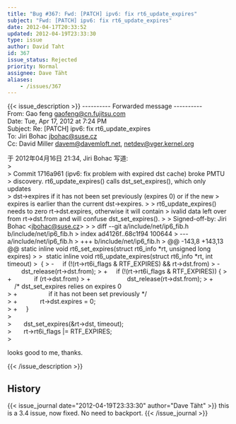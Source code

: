 ```yaml
---
title: "Bug #367: Fwd: [PATCH] ipv6: fix rt6_update_expires"
subject: "Fwd: [PATCH] ipv6: fix rt6_update_expires"
date: 2012-04-17T20:33:52
updated: 2012-04-19T23:33:30
type: issue
author: David Taht
id: 367
issue_status: Rejected
priority: Normal
assignee: Dave Täht
aliases:
    - /issues/367
---
```


{{< issue_description >}}
---------- Forwarded message ----------\
From: Gao feng <gaofeng@cn.fujitsu.com>\
Date: Tue, Apr 17, 2012 at 7:24 PM\
Subject: Re: \[PATCH\] ipv6: fix rt6\_update\_expires\
To: Jiri Bohac <jbohac@suse.cz>\
Cc: David Miller <davem@davemloft.net>, netdev@vger.kernel.org

于 2012年04月16日 21:34, Jiri Bohac 写道:\
&gt;\
&gt; Commit 1716a961 (ipv6: fix problem with expired dst cache) broke
PMTU\
&gt; discovery. rt6\_update\_expires() calls dst\_set\_expires(), which
only updates\
&gt; dst-&gt;expires if it has not been set previously (expires
 0) or if the new
&gt; expires is earlier than the current dst-&gt;expires.
&gt;
&gt; rt6\_update\_expires() needs to zero rt-&gt;dst.expires, otherwise it will contain
&gt; ivalid data left over from rt-&gt;dst.from and will confuse dst\_set\_expires().
&gt;
&gt; Signed-off-by: Jiri Bohac &lt;jbohac@suse.cz&gt;
&gt;
&gt; diff --git a/include/net/ip6\_fib.h b/include/net/ip6\_fib.h
&gt; index ad4126f..68c1f94 100644
&gt; --- a/include/net/ip6\_fib.h
&gt; +++ b/include/net/ip6\_fib.h
&gt; @@ -143,8 +143,13 @@ static inline void rt6\_set\_expires(struct rt6\_info \*rt, unsigned long expires)
&gt;
&gt;  static inline void rt6\_update\_expires(struct rt6\_info \*rt, int timeout)
&gt;  {
&gt; -     if (!(rt-&gt;rt6i\_flags & RTF\_EXPIRES) && rt-&gt;dst.from)
&gt; -             dst\_release(rt-&gt;dst.from);
&gt; +     if (!(rt-&gt;rt6i\_flags & RTF\_EXPIRES)) {
&gt; +             if (rt-&gt;dst.from)
&gt; +                     dst\_release(rt-&gt;dst.from);
&gt; +             /\* dst\_set\_expires relies on expires  0\
&gt; +                  if it has not been set previously \*/\
&gt; +             rt-&gt;dst.expires = 0;\
&gt; +     }\
&gt;\
&gt;       dst\_set\_expires(&rt-&gt;dst, timeout);\
&gt;       rt-&gt;rt6i\_flags |= RTF\_EXPIRES;\
&gt;

looks good to me, thanks.


{{< /issue_description >}}

## History
{{< issue_journal date="2012-04-19T23:33:30" author="Dave Täht" >}}
this is a 3.4 issue, now fixed. No need to backport.
{{< /issue_journal >}}


